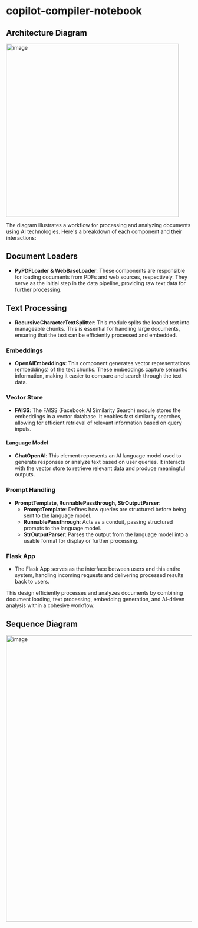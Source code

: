 # copilot-compiler-notebook
## Architecture Diagram
<img width="468" alt="image" src="https://github.com/user-attachments/assets/87e04631-88c2-403b-a2c3-fa3125cb0c31">

The diagram illustrates a workflow for processing and analyzing documents using AI technologies. Here's a breakdown of each component and their interactions:

## Document Loaders
- **PyPDFLoader & WebBaseLoader**: These components are responsible for loading documents from PDFs and web sources, respectively. They serve as the initial step in the data pipeline, providing raw text data for further processing.

## Text Processing
- **RecursiveCharacterTextSplitter**: This module splits the loaded text into manageable chunks. This is essential for handling large documents, ensuring that the text can be efficiently processed and embedded.

### Embeddings
- **OpenAIEmbeddings**: This component generates vector representations (embeddings) of the text chunks. These embeddings capture semantic information, making it easier to compare and search through the text data.

### Vector Store
- **FAISS**: The FAISS (Facebook AI Similarity Search) module stores the embeddings in a vector database. It enables fast similarity searches, allowing for efficient retrieval of relevant information based on query inputs.

#### Language Model
- **ChatOpenAI**: This element represents an AI language model used to generate responses or analyze text based on user queries. It interacts with the vector store to retrieve relevant data and produce meaningful outputs.

### Prompt Handling
- **PromptTemplate, RunnablePassthrough, StrOutputParser**: 
  - **PromptTemplate**: Defines how queries are structured before being sent to the language model.
  - **RunnablePassthrough**: Acts as a conduit, passing structured prompts to the language model.
  - **StrOutputParser**: Parses the output from the language model into a usable format for display or further processing.

### Flask App
- The Flask App serves as the interface between users and this entire system, handling incoming requests and delivering processed results back to users.

This design efficiently processes and analyzes documents by combining document loading, text processing, embedding generation, and AI-driven analysis within a cohesive workflow.

## Sequence Diagram
<img width="775" alt="image" src="https://github.com/user-attachments/assets/5cf245a5-7103-4dd9-b8ac-efe3a1d72a5b">


